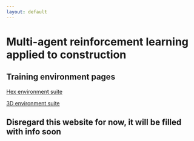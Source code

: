 ```yaml
---
layout: default
---
```

# Multi-agent reinforcement learning applied to construction 

## Training environment pages
[Hex environment suite](./hexenv.markdown)

[3D environment suite](./3Denv.markdown)

## Disregard this website for now, it will be filled with info soon